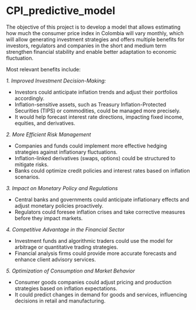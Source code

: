 # CPI_predictive_model
The objective of this project is to develop a model that allows estimating how much the consumer price index in Colombia will vary monthly, which will allow generating investment strategies and offers multiple benefits for investors, regulators and companies in the short and medium term strengthen financial stability and enable better adaptation to economic fluctuation.

Most relevant benefits include:

*1. Improved Investment Decision-Making:*
- Investors could anticipate inflation trends and adjust their portfolios accordingly.
- Inflation-sensitive assets, such as Treasury Inflation-Protected Securities (TIPS) or commodities, could be managed more precisely.
- It would help forecast interest rate directions, impacting fixed income, equities, and derivatives.
  
*2. More Efficient Risk Management*
- Companies and funds could implement more effective hedging strategies against inflationary fluctuations.
- Inflation-linked derivatives (swaps, options) could be structured to mitigate risks.
- Banks could optimize credit policies and interest rates based on inflation scenarios.
  
*3. Impact on Monetary Policy and Regulations*     
- Central banks and governments could anticipate inflationary effects and adjust monetary policies proactively.
- Regulators could foresee inflation crises and take corrective measures before they impact markets.
  
*4. Competitive Advantage in the Financial Sector*
- Investment funds and algorithmic traders could use the model for arbitrage or quantitative trading strategies.
- Financial analysis firms could provide more accurate forecasts and enhance client advisory services.
  
*5. Optimization of Consumption and Market Behavior*
- Consumer goods companies could adjust pricing and production strategies based on inflation expectations.
- It could predict changes in demand for goods and services, influencing decisions in retail and manufacturing.
